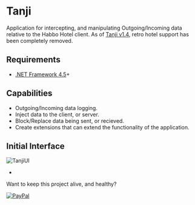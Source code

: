# Tanji
Application for intercepting, and manipulating Outgoing/Incoming data relative to the Habbo Hotel client.
As of [Tanji v1.4](https://github.com/ArachisH/Tanji/releases/tag/v1.4.0.0), retro hotel support has been completely removed.
## Requirements
* [.NET Framework 4.5](https://www.microsoft.com/en-us/download/details.aspx?id=30653)+

## Capabilities
* Outgoing/Incoming data logging.
* Inject data to the client, or server.
* Block/Replace data being sent, or recieved.
* Create extensions that can extend the functionality of the application.

## Initial Interface
![TanjiUI](http://i.imgur.com/3KkuDcH.png)

-
Want to keep this project alive, and healthy?

[![PayPal](https://www.paypalobjects.com/en_US/i/btn/btn_donate_SM.gif)](https://www.paypal.com/cgi-bin/webscr?cmd=_s-xclick&hosted_button_id=KKT8YD2Z8K5WU)
